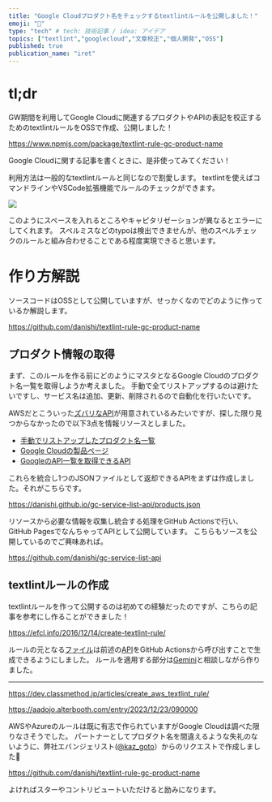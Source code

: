 ```yaml
---
title: "Google Cloudプロダクト名をチェックするtextlintルールを公開しました！"
emoji: "📝"
type: "tech" # tech: 技術記事 / idea: アイデア
topics: ["textlint","googlecloud","文章校正","個人開発","OSS"]
published: true
publication_name: "iret"
---
```


# tl;dr

GW期間を利用してGoogle Cloudに関連するプロダクトやAPIの表記を校正するためのtextlintルールをOSSで作成、公開しました！

https://www.npmjs.com/package/textlint-rule-gc-product-name

Google Cloudに関する記事を書くときに、是非使ってみてください！

利用方法は一般的なtextlintルールと同じなので割愛します。
textlintを使えばコマンドラインやVSCode拡張機能でルールのチェックができます。

![](https://storage.googleapis.com/zenn-user-upload/eb68330d0615-20240502.png)

このようにスペースを入れるところやキャピタリゼーションが異なるとエラーにしてくれます。
スペルミスなどのtypoは検出できませんが、他のスペルチェックのルールと組み合わせることである程度実現できると思います。

# 作り方解説

ソースコードはOSSとして公開していますが、せっかくなのでどのように作っているか解説します。

https://github.com/danishi/textlint-rule-gc-product-name

## プロダクト情報の取得

まず、このルールを作る前にどのようにマスタとなるGoogle Cloudのプロダクト名一覧を取得しようか考えました。
手動で全てリストアップするのは避けたいですし、サービス名は追加、更新、削除されるので自動化を行いたいです。

AWSだとこういった[ズバリなAPI](https://aws.amazon.com/api/dirs/items/search?item.directoryId=aws-products)が用意されているみたいですが、探した限り見つからなかったので以下3点を情報リソースとしました。

* [手動でリストアップしたプロダクト名一覧](https://github.com/danishi/gc-service-list-api/blob/main/data/products.json)
* [Google Cloudの製品ページ](https://cloud.google.com/products?hl=en)
* [GoogleのAPI一覧を取得できるAPI](https://www.googleapis.com/discovery/v1/apis)

これらを統合し1つのJSONファイルとして返却できるAPIをまずは作成しました。それがこちらです。

https://danishi.github.io/gc-service-list-api/products.json

リソースから必要な情報を収集し統合する処理をGitHub Actionsで行い、GitHub PagesでなんちゃってAPIとして公開しています。
こちらもソースを公開しているのでご興味あれば。

https://github.com/danishi/gc-service-list-api

## textlintルールの作成

textlintルールを作って公開するのは初めての経験だったのですが、こちらの記事を参考にし作ることができました！

https://efcl.info/2016/12/14/create-textlint-rule/

ルールの元となる[ファイル](https://github.com/danishi/textlint-rule-gc-product-name/blob/main/src/terms.json)は前述の[API](https://danishi.github.io/gc-service-list-api/products.json)をGitHub Actionsから呼び出すことで生成できるようにしました。
ルールを適用する部分は[Gemini](https://gemini.google.com/app)と相談しながら作りました。

---

https://dev.classmethod.jp/articles/create_aws_textlint_rule/

https://aadojo.alterbooth.com/entry/2023/12/23/090000

AWSやAzureのルールは既に有志で作られていますがGoogle Cloudは調べた限りなさそうでした。
パートナーとしてプロダクト名を間違えるような失礼のないように、弊社エバンジェリスト([@kaz_goto](https://twitter.com/kaz_goto)）からのリクエストで作成しました😤

https://github.com/danishi/textlint-rule-gc-product-name

よければスターやコントリビュートいただけると励みになります。
